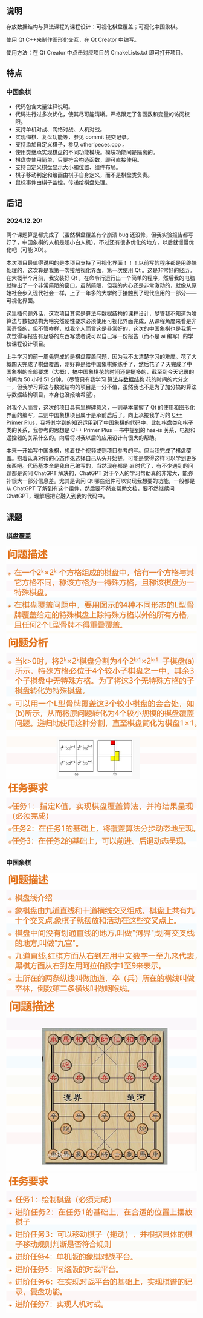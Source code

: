 ## 说明
存放数据结构与算法课程的课程设计：可视化棋盘覆盖；可视化中国象棋。

使用 Qt C++来制作图形化交互，在 Qt Creator 中编写。

使用方法：在 Qt Creator 中点击对应项目的 CmakeLists.txt 即可打开项目。

## 特点

### 中国象棋
  - 代码包含大量注释说明。
  - 代码进行过多次优化，使其尽可能清晰。严格限定了各函数和变量的访问权限。
  - 支持单机对战、网络对战、人机对战。
  - 实现悔棋、复盘功能等，参见 commit 提交记录。
  - 支持添加自定义棋子，参见 otheripeces.cpp 。
  - 使用类继承实现棋盘的不同功能模块。模块功能间是隔离的。
  - 棋盘类使用简单，只要符合构造函数，即可直接使用。
  - 支持自定义棋盘显示大小和位置、组件布局。
  - 棋子移动判定和绘画由棋子自身定义，而不是棋盘类负责。
  - 鼠标事件由棋子监控，传递给棋盘处理。

## 后记

### 2024.12.20:
两个课题算是都完成了（虽然棋盘覆盖有个崩溃 bug 还没修，但我实验报告都写好了，中国象棋的人机是超小白人机），不过还有很多优化的地方，以后就慢慢优化吧（可能 XD）。

本次项目最值得说明的是本项目支持了可视化界面！！！以前写的程序都是用终端处理的，这次算是我第一次接触视化界面，第一次使用 Qt 。这是非常好的经历。在大概半个月前，我安装好 Qt ，在命令行运行出一个简单的程序，然后我的电脑就弹出了一个非常简陋的窗口。虽然简陋，但我的内心还是非常激动的，就像从原始社会步入现代社会一样，上了一年多的大学终于接触到了现代应用的一部分——可视化界面。

这里插句题外话，这次项目其实是算法与数据结构的课程设计，尽管我不知道为啥算法与数据结构为啥突然硬性要求必须使用可视化界面完成，从课程角度来看是非常奇怪的，但不管咋样，就我个人而言这是非常好的，这次的中国象棋也是我第一次觉得写报告有足够的东西写或者说可以自己写一份报告（而不是 ai 编写）的学校课程设计项目。

上手学习的前一周先完成的是棋盘覆盖问题，因为我不太清楚学习的难度。花了大概四天完成了棋盘覆盖，刚好算是给中国象棋练练手了，然后花了 7 天完成了中国象棋的全部要求（大概），搞中国象棋花的时间还是挺多的，截至到今天记录的时间为 50 小时 51 分钟。（尽管只有我学习 [算法与数据结构](https://github.com/AK47are/ds-tutorial-exercises) 花的时间的六分之一，但我学习算法与数据结构的项目是一分不值，虽然我也不是为了加分搞的算法与数据结构项目，本身也没报啥希望）。

对我个人而言，这次的项目具有里程碑意义，一则基本掌握了 Qt 的使用和图形化界面的编写，二则中国象棋项目属于是承前启后了。向上承接我学习的 [C++ Primer Plus](https://github.com/AK47are/CppPrimerPlusExercise)，我将其学到的知识运用到了中国象棋的代码中，比如棋盘类和棋子类的关系，我参考的思想是 C++ Primer Plus 一书中提到的 has-is 关系，电视和遥控器的关系什么的。向后将对我以后的应用设计有很大的帮助。

本来一开始写中国象棋，想着找个视频或则项目参考的写。但当我完成了棋盘覆盖。抱着认真对待的心态作死选择自己从头开始搓，可能是觉得这样可以学到更多东西吧。代码基本全是我自己编写的，当然现在都是 ai 时代了，有不少遇到的问题都是询问 ChatGPT 解决的，ChatGPT 对于个人的学习帮助真的非常大，能弥补很大一部分信息差。尤其是询问 Qt 哪些组件可以实现我想要的功能，一般都是从 ChatGPT 了解到有这个组件，然后要不然查帮助文档，要不然继续问 ChatGPT，理解后把它融入到我的代码中。



## 课题

### 棋盘覆盖
<div style="text-align: center;">
    <img src="docs/image/课程设计_棋盘覆盖_问题描述.png">
    <img src="docs/image/课程设计_棋盘覆盖_问题分析.png">
    <img src="docs/image/课程设计_棋盘覆盖_问题要求.png">
</div>

### 中国象棋
<div style="text-align: center;">
  <img src="docs/image/课程设计_中国象棋_问题描述1.png">
  <img src="docs/image/课程设计_中国象棋_问题描述2.png">
  <img src="docs/image/课程设计_中国象棋_问题要求.png">
</div>
